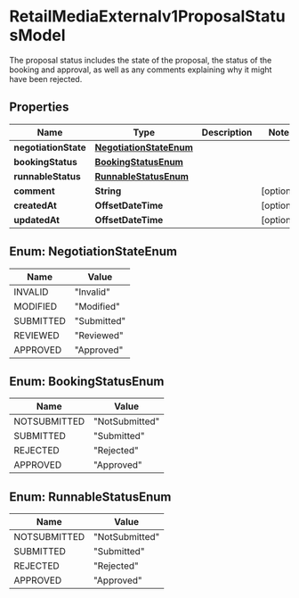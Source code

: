 

# RetailMediaExternalv1ProposalStatusModel

The proposal status includes the state of the proposal, the status of the booking and approval, as well as any comments explaining why it might have been rejected.

## Properties

| Name | Type | Description | Notes |
|------------ | ------------- | ------------- | -------------|
|**negotiationState** | [**NegotiationStateEnum**](#NegotiationStateEnum) |  |  |
|**bookingStatus** | [**BookingStatusEnum**](#BookingStatusEnum) |  |  |
|**runnableStatus** | [**RunnableStatusEnum**](#RunnableStatusEnum) |  |  |
|**comment** | **String** |  |  [optional] |
|**createdAt** | **OffsetDateTime** |  |  [optional] |
|**updatedAt** | **OffsetDateTime** |  |  [optional] |



## Enum: NegotiationStateEnum

| Name | Value |
|---- | -----|
| INVALID | &quot;Invalid&quot; |
| MODIFIED | &quot;Modified&quot; |
| SUBMITTED | &quot;Submitted&quot; |
| REVIEWED | &quot;Reviewed&quot; |
| APPROVED | &quot;Approved&quot; |



## Enum: BookingStatusEnum

| Name | Value |
|---- | -----|
| NOTSUBMITTED | &quot;NotSubmitted&quot; |
| SUBMITTED | &quot;Submitted&quot; |
| REJECTED | &quot;Rejected&quot; |
| APPROVED | &quot;Approved&quot; |



## Enum: RunnableStatusEnum

| Name | Value |
|---- | -----|
| NOTSUBMITTED | &quot;NotSubmitted&quot; |
| SUBMITTED | &quot;Submitted&quot; |
| REJECTED | &quot;Rejected&quot; |
| APPROVED | &quot;Approved&quot; |



